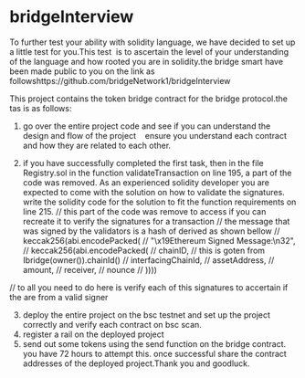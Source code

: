 # bridgeInterview

To further test your ability with solidity language, we have decided to set up a little test for you.This test  is to ascertain the level of your understanding of the language and how rooted you are in solidity.the bridge smart have been made public to you on the link as followshttps://github.com/bridgeNetwork1/bridgeInterview

This project contains the token bridge contract for the bridge protocol.the tas is as follows:
1. go over the entire project code and see if you can understand the design and flow of the project    ensure you understand each contract and how they are related to each other.
 
2. if you have successfully completed the first task, then in the file Registry.sol in the function validateTransaction on line 195, a part of the code was removed. As an experienced solidity developer you are expected to come with the solution on how to validate the signatures. write the solidity code for the solution to fit the function requirements on line 215.
 // this part of the code was remove to access if you can recreate it to verify the signatures for a transaction
 // the message that was signed by the validators is a hash of derived as shown bellow
 // keccak256(abi.encodePacked( 
 // "\x19Ethereum Signed Message:\n32", // keccak256(abi.encodePacked( 
 // chainID, // this is goten from Ibridge(owner()).chainId() //
 interfacingChainId, 
 // assetAddress, 
 // amount,
 // receiver,
 // nounce 
 // ))))
 
 // to all you need to do here is verify each of this signatures to accertain if the are from a valid signer

3. deploy the entire project on the bsc testnet and set up the project correctly and verify each contract on bsc scan.
4. register a rail on the deployed project 
5.  send out some tokens using the send function on the bridge contract.
you have 72 hours to attempt this. once successful share the contract addresses of the deployed project.Thank you and goodluck.
